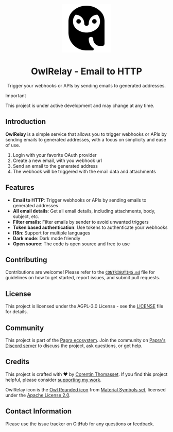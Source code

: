 <p align="center">
<picture>
    <source srcset="./.github/icon-dark.png" media="(prefers-color-scheme: light)">
    <source srcset="./.github/icon-light.png" media="(prefers-color-scheme: dark)">
    <img src="./.github/icon-dark.png" alt="Header banner">
</picture>
</p>

<h1 align="center">
  OwlRelay - Email to HTTP
</h1>
<p align="center">
  Trigger your webhooks or APIs by sending emails to generated addresses.
</p>


> [!IMPORTANT]
> This project is under active development and may change at any time.

## Introduction

**OwlRelay** is a simple service that allows you to trigger webhooks or APIs by sending emails to generated addresses, with a focus on simplicity and ease of use.

1. Login with your favorite OAuth provider
2. Create a new email, with you webhook url
3. Send an email to the generated address
4. The webhook will be triggered with the email data and attachments

## Features

- **Email to HTTP**: Trigger webhooks or APIs by sending emails to generated addresses
- **All email details**: Get all email details, including attachments, body, subject, etc.
- **Filter emails**: Filter emails by sender to avoid unwanted triggers
- **Token based authentication**: Use tokens to authenticate your webhooks
- **I18n**: Support for multiple languages
- **Dark mode**: Dark mode friendly
- **Open source**: The code is open source and free to use

## Contributing

Contributions are welcome! Please refer to the [`CONTRIBUTING.md`](./CONTRIBUTING.md) file for guidelines on how to get started, report issues, and submit pull requests.

## License

This project is licensed under the AGPL-3.0 License - see the [LICENSE](./LICENSE) file for details.

## Community

This project is part of the [Papra ecosystem](https://github.com/papra-hq).
Join the community on [Papra's Discord server](https://discord.gg/8UPjzsrBNF) to discuss the project, ask questions, or get help.

## Credits

This project is crafted with ❤️ by [Corentin Thomasset](https://corentin.tech).
If you find this project helpful, please consider [supporting my work](https://buymeacoffee.com/cthmsst).

OwlRelay icon is the [Owl Rounded icon](https://icones.js.org/collection/all?icon=material-symbols:owl-rounded) from [Material Symbols set](https://github.com/google/material-design-icons), licensed under the [Apache License 2.0](https://www.apache.org/licenses/LICENSE-2.0).

## Contact Information

Please use the issue tracker on GitHub for any questions or feedback.
